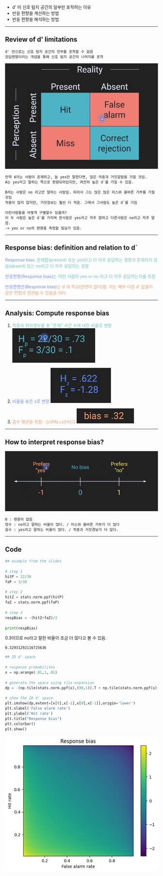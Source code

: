 - d' 이 신호 탐지 공간의 일부만 포착하는 이유
- 반응 편향을 계산하는 방법
- 반응 편향을 해석하는 방법

---
## Review of d' limitations

	d' 만으로는 신호 탐지 공간의 전부를 포착할 수 없음
	응답편향이라는 개념을 통해 신호 탐지 공간의 나머지를 포착

![207.Pasted image 20241016111628](../pic/17.%20Signal%20detection%20theory/207.Pasted%20image%2020241016111628.png)

	만약 A라는 사람이 존재하고, 늘 yes만 말한다면, 많은 적중과 거짓알람을 가질 것임.
	A는 yes라고 말하는 쪽으로 편향되어있지만, 여전히 높은 d`를 가질 수 있음.

	B라는 사람은 no 라고만 말하는 사람임. 따라서 그는 많은 많은 미스와 올바른 거부를 가질 것임
	적중이 많지 않지만, 거짓정보는 훨씬 더 적음. 그래서 그사람도 높은 d`를 가짐

	이런사람들을 어떻게 구별할수 있을까?
	이 두 사람은 높은 d`를 가지며 한사람은 yes라고 자주 말하고 다른사람은 no라고 자주 말함.
	-> yes or no의 편향을 측정할 필요가 있음.


---
## Response bias: definition and relation to d`

<span style="color:rgb(118, 147, 234)">Response bias:</span>  <span style="color:rgb(116, 195, 194)">존재함(present) 또는 yes라고 더 자주 응답하는 경향과 존재하지 않음(absent) 또는 no라고 더 자주 응답하는 경향</span>

<span style="color:rgb(118, 147, 234)">반응편향(Response bias)</span><span style="color:rgb(116, 195, 194)">는 어떤 사람이 yes or no  라고 더 자주 응답하는지를 측정</span>

<span style="color:rgb(118, 147, 234)">반응편향은(Response bias)</span><span style="color:rgb(236, 158, 111)">는 d`과 직교(관련이 없다)함. 이는 매우 다른 d' 값들이 같은 편향과 연관될 수 있음을 의미</span> 

---
## Analysis: Compute response bias

1. <span style="color:rgb(116, 195, 194)">적중과 허위경보를 총 "존재" 사건 수에 대한 비율로 변환</span>
	![207.Pasted image 20241016113635](../pic/17.%20Signal%20detection%20theory/207.Pasted%20image%2020241016113635.png)

2. <span style="color:rgb(118, 147, 234)">비율을 표즌 z로 변환</span>
	![207.Pasted image 20241016113648](../pic/17.%20Signal%20detection%20theory/207.Pasted%20image%2020241016113648.png)

3. <span style="color:rgb(236, 158, 111)">음수 평균을 취함: </span><span style="color:rgb(236, 158, 111)">-[z(FA)+z(H)]/2</span> 
	![207.Pasted image 20241016113708](../pic/17.%20Signal%20detection%20theory/207.Pasted%20image%2020241016113708.png)

---
## How to interpret response bias?

![207.Pasted image 20241016114605](../pic/17.%20Signal%20detection%20theory/207.Pasted%20image%2020241016114605.png)

	0 : 편향이 없음
	양수 : no라고 말하는 비율이 많다. / 미스와 올바른 거부가 더 많다
	음수 : yes라고 말하는 비율이 많다. / 적중과 거짓경보가 더 많다.

---
## Code

```python
## example from the slides

# step 1
hitP = 22/30
faP = 3/30

# step 2
hitZ = stats.norm.ppf(hitP)
faZ = stats.norm.ppf(faP)

# step 3
respBias = -(hitZ+faZ)/2

print(respBias)
```
0.3이므로 no라고 말한 비율이 조금 더 많다고 볼 수 있음.
```
0.32931292116725636
```


```python
## 2D d' space

# response probabilites
x = np.arange(.01,1,.01)

# generate the space using tile expansion
dp = -(np.tile(stats.norm.ppf(x),(99,1)).T + np.tile(stats.norm.ppf(x),(99,1)))/2

# show the 2D d' space
plt.imshow(dp,extent=[x[0],x[-1],x[0],x[-1]],origin='lower')
plt.xlabel('False alarm rate')
plt.ylabel('Hit rate')
plt.title("Response bias")
plt.colorbar()
plt.show()
```
![207.Pasted image 20241016120211](../pic/17.%20Signal%20detection%20theory/207.Pasted%20image%2020241016120211.png)
